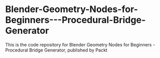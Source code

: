# Blender-Geometry-Nodes-for-Beginners---Procedural-Bridge-Generator
This is the code repository for Blender Geometry Nodes for Beginners - Procedural Bridge Generator, published by Packt
